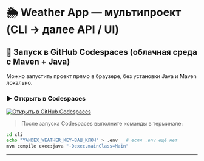 # 🌦 Weather App — мультипроект (CLI → далее API / UI)


## 🚀 Запуск в GitHub Codespaces (облачная среда с Maven + Java)

Можно запустить проект прямо в браузере, без установки Java и Maven локально.

### ▶ Открыть в Codespaces

[![Открыть в GitHub Codespaces](https://img.shields.io/badge/⚡%20Open%20in%20Codespaces-181717?style=for-the-badge&logo=github)](https://github.com/codespaces/new?hide_repo_select=true&ref=main&repo=voidblxde/weather-app)

> После запуска Codespaces выполните команды в терминале:

```bash
cd cli
echo "YANDEX_WEATHER_KEY=ВАШ_КЛЮЧ" > .env   # если .env ещё нет
mvn compile exec:java "-Dexec.mainClass=Main"
```

---
